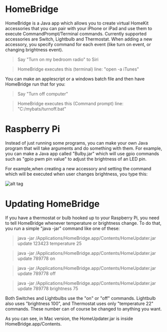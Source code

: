 # HomeBridge

HomeBridge is a Java app which allows you to create virtual HomeKit accessories that you can pair with your iPhone or iPad and use them to execute CommandPrompt/Terminal commands. Currently supported accessories are Switch, Lightbulb and Thermostat. When adding a new accessory, you specify command for each event (like turn on event, or changing brightness event).

>Say "Turn on my bedroom radio" to Siri

>  HomeBridge executes this (terminal) line: "open -a iTunes"

You can make an applescript or a windows batch file and then have HomeBridge run that for you:

>Say "Turn off computer"

>  HomeBridge executes this (Command prompt) line: "C:/mybats/turnoff.bat"

# Raspberry Pi

Instead of just running some programs, you can make your own Java program that will take arguments and do something with them. For example, you can make a Java app called "Bulby.jar" which will use gpio commands such as "gpio pwm pin value" to adjust the brightness of an LED pin.

For example,when creating a new accessory and setting the command which will be executed when user changes brightness, you type this:

![alt tag](http://i.imgur.com/ci4NLNh.png)

# Updating HomeBridge

If you have a thermostat or bulb hooked up to your Raspberry Pi, you need to tell HomeBridge whenever temperature or brightness change. To do that, you run a simple "java -jar" command like one of these:

>java -jar /Applications/HomeBridge.app/Contents/HomeUpdater.jar update 123423 temperature 25

>java -jar /Applications/HomeBridge.app/Contents/HomeUpdater.jar update 789778 on

>java -jar /Applications/HomeBridge.app/Contents/HomeUpdater.jar update 789778 off

>java -jar /Applications/HomeBridge.app/Contents/HomeUpdater.jar update 789778 brightness 75

Both Switches and Lightbulbs use the "on" or "off" commands. Lightbulb also uses "brightness 100", and Thermostat uses only "temperature 22" commands. These number can of course be changed to anything you want.

As you can see, in Mac version, the HomeUpdater.jar is inside HomeBridge.app/Contents. 


